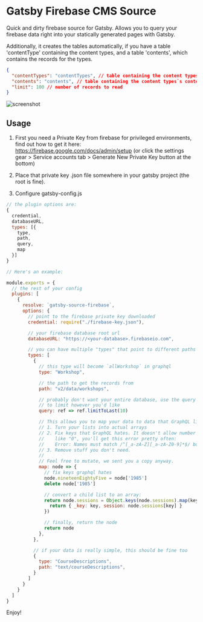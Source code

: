 # Gatsby Firebase CMS Source

Quick and dirty firebase source for Gatsby. Allows you to query your firebase data right into your statically generated pages with Gatsby.

Additionally, it creates the tables automatically, if you have a table 'contentType' containing the content types, and a table 'contents', which contains the records for the types.

```json
{
  "contentTypes": "contentTypes", // table containing the content types
  "contents": "contents", // table containing the content types`s contents
  "limit": 100 // number of records to read
}
```

![screenshot](./screenshot.png)

## Usage

1. First you need a Private Key from firebase for privileged environments, find out how to get it here: https://firebase.google.com/docs/admin/setup (or click the settings gear > Service accounts tab > Generate New Private Key button at the bottom)

2. Place that private key .json file somewhere in your gatsby project (the root is fine).

3. Configure gatsby-config.js

```js
// the plugin options are:
{
  credential,
  databaseURL,
  types: [{
    type,
    path,
    query,
    map
  }]
}

// Here's an example:

module.exports = {
  // the rest of your config
  plugins: [
    {
      resolve: `gatsby-source-firebase`,
      options: {
        // point to the firebase private key downloaded
        credential: require("./firebase-key.json"),

        // your firebase database root url
        databaseURL: "https://<your-database>.firebaseio.com",

        // you can have multiple "types" that point to different paths
        types: [
          {
            // this type will become `allWorkshop` in graphql
            type: "Workshop",

            // the path to get the records from
            path: "v2/data/workshops",

            // probably don't want your entire database, use the query option
            // to limit however you'd like
            query: ref => ref.limitToLast(10)

            // This allows you to map your data to data that GraphQL likes:
            // 1. Turn your lists into actual arrays
            // 2. Fix keys that GraphQL hates. It doesn't allow number keys
            //    like "0", you'll get this error pretty often:
            //    Error: Names must match /^[_a-zA-Z][_a-zA-Z0-9]*$/ but "0" does not
            // 3. Remove stuff you don't need.
            //
            // Feel free to mutate, we sent you a copy anyway.
            map: node => {
              // fix keys graphql hates
              node.nineteenEightyFive = node['1985']
              delete node['1985']

              // convert a child list to an array:
              return node.sessions = Object.keys(node.sessions).map(key => {
                return { _key: key, session: node.sessions[key] }
              })

              // finally, return the node
              return node
            },
          },

          // if your data is really simple, this should be fine too
          {
            type: "CourseDescriptions",
            path: "text/courseDescriptions",
          }
        ]
      }
    }
  ]
}
```

Enjoy!

